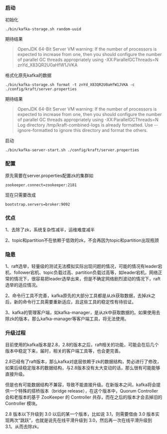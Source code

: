 

### 启动

初始化

```text
./bin/kafka-storage.sh random-uuid
```

期待结果

> OpenJDK 64-Bit Server VM warning: If the number of processors is expected to increase from one, then you should configure the number of parallel GC threads appropriately using -XX:ParallelGCThreads=N
> znYd_X83QR2U0aHfW1JVKA



格式化原先kafka的数据

```text
./bin/kafka-storage.sh format -t znYd_X83QR2U0aHfW1JVKA -c ./config/kraft/server.properties
```

期待结果

> OpenJDK 64-Bit Server VM warning: If the number of processors is expected to increase from one, then you should configure the number of parallel GC threads appropriately using -XX:ParallelGCThreads=N
> Log directory /tmp/kraft-combined-logs is already formatted. Use --ignore-formatted to ignore this directory and format the others.



启动

```text
./bin/kafka-server-start.sh ./config/kraft/server.properties
```



### 配置

原先需要在server.properties配置zk的集群如

```
zookeeper.connect=zookeeper:2181
```



现在只需要改成

```
bootstrap.servers=broker:9092
```



### 优点

1、去除了zk，系统复杂性减半，运维难度减半

2、topic和partition不在依赖于低效的zk，不会再因为topic和partition出现瓶颈





### 隐患

1、raft选举，轻量级的测试无法模拟实际出现问题的情况，可能的情况有leader宕机、follower宕机、topic负载过高、partition负载过高等，如leader宕机，网络正常的情况下，很容易把leader选举出来，但是不确定网络剧烈波动的情况下，raft选举的适应情况。

2、命令行工具不完善，kafka原先的大部分工具都是从zk获取数据，去掉zk之后，新的命令行工具需要重新适应，且这些工具的稳定性有待验证。

3、kafka的管理客户端，如kafka-manager，是从zk中获取数据的。如果使用去除zk的版本，那么kafka-manager等客户端工具，将无法使用。



### 升级过程

目前使用的kafka版本是2.8，2.8的版本之后，raft相关的功能，可能会在后几个版本中稳定下来，届时，相关的客户端工具等，也会更完善。

2.8已经有了raft版本，那么kafka对底层依赖于zk的数据结构，势必进行了修改，如果后续稳定版本的数据结构，与2.8版本没有太大变动的话，那么很有可能能够直接升级。

但是也有可能数据结构不兼容，导致不能直接升级。在新版本之间，kafka将会提供一个特殊的搭桥版本（bridge release），在这个版本中，Quorum Controller 会和老版本的基于 ZooKeeper 的 Controller 共存，而在之后的版本才会去掉旧的 Controller 模块。

2.8 版本以下升级到 3.0 以后的某一个版本，比如说 3.1，则需要借由 3.0 版本实现两次“跳跃”，也就是说先在线平滑升级到 3.0，然后再一次在线平滑升级到 3.1。从而去除zk。